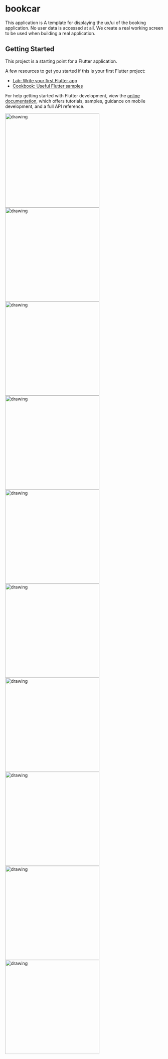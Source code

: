 # bookcar

This application is A template for displaying the ux/ui of the booking application. No user data is accessed at all.
We create a real working screen to be used when building a real application.

## Getting Started

This project is a starting point for a Flutter application.

A few resources to get you started if this is your first Flutter project:

- [Lab: Write your first Flutter app](https://docs.flutter.dev/get-started/codelab)
- [Cookbook: Useful Flutter samples](https://docs.flutter.dev/cookbook)

For help getting started with Flutter development, view the
[online documentation](https://docs.flutter.dev/), which offers tutorials,
samples, guidance on mobile development, and a full API reference.


<!-- ![](https://user-images.githubusercontent.com/103012749/211511683-da1ec171-6034-4177-8944-f9a488f2dc22.png) -->


<img src="https://github.com/noteyn51/FlutterCarbook/blob/main/screenshot/s1.png" alt="drawing" width="300"/>
<img src="https://github.com/noteyn51/FlutterCarbook/blob/main/screenshot/s2.png" alt="drawing" width="300"/>
<img src="https://github.com/noteyn51/FlutterCarbook/blob/main/screenshot/s3.png" alt="drawing" width="300"/>
<img src="https://github.com/noteyn51/FlutterCarbook/blob/main/screenshot/s4.png" alt="drawing" width="300"/>
<img src="https://github.com/noteyn51/FlutterCarbook/blob/main/screenshot/s5.png" alt="drawing" width="300"/>
<img src="https://github.com/noteyn51/FlutterCarbook/blob/main/screenshot/s6.png" alt="drawing" width="300"/>
<img src="https://github.com/noteyn51/FlutterCarbook/blob/main/screenshot/s7.png" alt="drawing" width="300"/>
<img src="https://github.com/noteyn51/FlutterCarbook/blob/main/screenshot/s8.png" alt="drawing" width="300"/>
<img src="https://github.com/noteyn51/FlutterCarbook/blob/main/screenshot/s9.png" alt="drawing" width="300"/>
<img src="https://github.com/noteyn51/FlutterCarbook/blob/main/screenshot/s10.png" alt="drawing" width="300"/>

